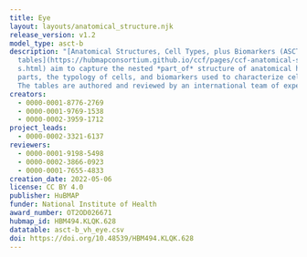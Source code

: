 ```yaml
---
title: Eye
layout: layouts/anatomical_structure.njk
release_version: v1.2
model_type: asct-b
description: "[Anatomical Structures, Cell Types, plus Biomarkers (ASCT+B)
  tables](https://hubmapconsortium.github.io/ccf/pages/ccf-anatomical-structure\
  s.html) aim to capture the nested *part_of* structure of anatomical human body
  parts, the typology of cells, and biomarkers used to characterize cell types.
  The tables are authored and reviewed by an international team of experts."
creators:
  - 0000-0001-8776-2769
  - 0000-0001-9769-1538
  - 0000-0002-3959-1712
project_leads:
  - 0000-0002-3321-6137
reviewers:
  - 0000-0001-9198-5498
  - 0000-0002-3866-0923
  - 0000-0001-7655-4833
creation_date: 2022-05-06
license: CC BY 4.0
publisher: HuBMAP
funder: National Institute of Health
award_number: OT2OD026671
hubmap_id: HBM494.KLQK.628
datatable: asct-b_vh_eye.csv
doi: https://doi.org/10.48539/HBM494.KLQK.628
---
```

